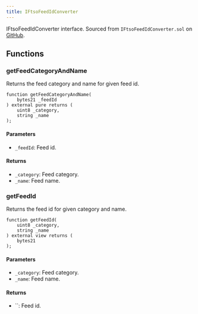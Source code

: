 ```yaml
---
title: IFtsoFeedIdConverter
---
```


IFtsoFeedIdConverter interface.
Sourced from `IFtsoFeedIdConverter.sol` on [GitHub](https://github.com/flare-foundation/flare-smart-contracts-v2/blob/main/contracts/userInterfaces/IFtsoFeedIdConverter.sol).

## Functions

### getFeedCategoryAndName

Returns the feed category and name for given feed id.

```solidity
function getFeedCategoryAndName(
    bytes21 _feedId
) external pure returns (
    uint8 _category,
    string _name
);
```

#### Parameters

- `_feedId`: Feed id.

#### Returns

- `_category`: Feed category.
- `_name`: Feed name.

### getFeedId

Returns the feed id for given category and name.

```solidity
function getFeedId(
    uint8 _category,
    string _name
) external view returns (
    bytes21
);
```

#### Parameters

- `_category`: Feed category.
- `_name`: Feed name.

#### Returns

- ``: Feed id.
